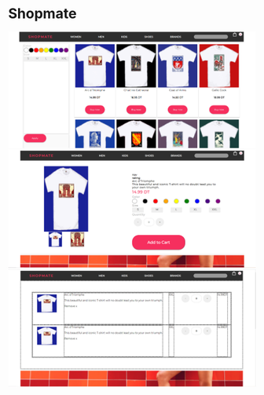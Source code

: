 # Shopmate

![Screenshot](public/images/shop.PNG)
![Screenshot](public/images/product.PNG)
![Screenshot](public/images/cart.PNG)
